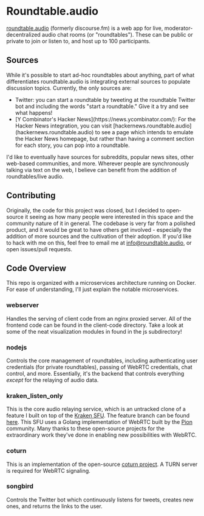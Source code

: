 # Roundtable.audio
[roundtable.audio](roundtable.audio) (formerly discourse.fm) is a web app for live, moderator-decentralized audio chat rooms (or "roundtables"). These can be public or private to join or listen to, and host up to 100 participants.

## Sources
While it's possible to start ad-hoc roundtables about anything, part of what differentiates roundtable.audio is integrating external sources to populate discussion topics. Currently, the only sources are:
<ul>
<li> Twitter: you can start a roundtable by tweeting at the roundtable Twitter bot and including the words "start a roundtable." Give it a try and see what happens! </li>
<li> [Y Combinator's Hacker News](https://news.ycombinator.com/): For the Hacker News integration, you can visit [hackernews.roundtable.audio](hackernews.roundtable.audio) to see a page which intends to emulate the Hacker News homepage, but rather than having a comment section for each story, you can pop into a roundtable.
</li>
</ul>
I'd like to eventually have sources for subreddits, popular news sites, other web-based communities, and more. Wherever people are synchronously talking via text on the web, I believe can benefit from the addition of roundtables/live audio.

## Contributing
Originally, the code for this project was closed, but I decided to open-source it seeing as how many people were interested in this space and the community nature of it in general. The codebase is very far from a polished product, and it would be great to have others get involved - especially the addition of more sources and the cultivation of their adoption. If you'd like to hack with me on this, feel free to email me at [info@roundtable.audio](mailto:info@roundtable.audio), or open issues/pull requests.

## Code Overview
This repo is organized with a microservices architecture running on Docker. For ease of understanding, I'll just explain the notable microservices.

### webserver
Handles the serving of client code from an nginx proxied server. All of the frontend code can be found in the client-code directory. Take a look at some of the neat visualization modules in found in the js subdirectory!

### nodejs
Controls the core management of roundtables, including authenticating user credentials (for private roundtables), passing of WebRTC credentials, chat control, and more. Essentially, it's the backend that controls everything <em>except</em> for the relaying of audio data.

### kraken_listen_only
This is the core audio relaying service, which is an untracked clone of a feature I built on top of the [Kraken SFU](https://github.com/MixinNetwork/kraken). The feature branch can be found [here](https://github.com/sethkimmel3/kraken/tree/adding-listen-only). This SFU uses a Golang implementation of WebRTC built by the [Pion](https://github.com/pion) community. Many thanks to these open-source projects for the extraordinary work they've done in enabling new possibilities with WebRTC.

### coturn
This is an implementation of the open-source [coturn project](https://github.com/coturn/coturn). A TURN server is required for WebRTC signaling.

### songbird
Controls the Twitter bot which continuously listens for tweets, creates new ones, and returns the links to the user.
